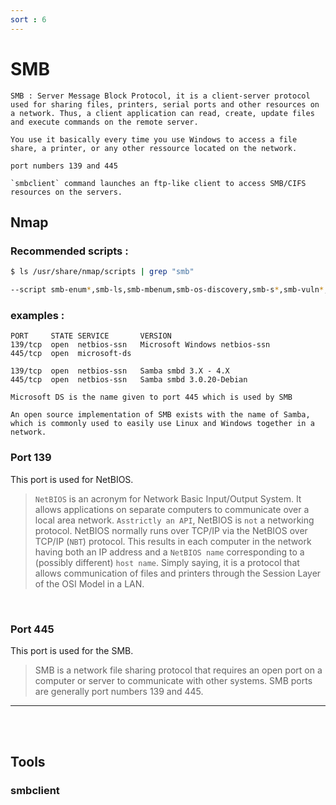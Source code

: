 ```yaml
---
sort : 6 
---
```


# SMB 

```note
SMB : Server Message Block Protocol, it is a client-server protocol used for sharing files, printers, serial ports and other resources on a network. Thus, a client application can read, create, update files and execute commands on the remote server.

You use it basically every time you use Windows to access a file share, a printer, or any other ressource located on the network.

port numbers 139 and 445 

`smbclient` command launches an ftp-like client to access SMB/CIFS resources on the servers.
```

## Nmap

### Recommended scripts : 
```bash
$ ls /usr/share/nmap/scripts | grep "smb"

--script smb-enum*,smb-ls,smb-mbenum,smb-os-discovery,smb-s*,smb-vuln*,smbv2* -p445 
```

### examples :
```
PORT     STATE SERVICE       VERSION
139/tcp  open  netbios-ssn   Microsoft Windows netbios-ssn
445/tcp  open  microsoft-ds

139/tcp  open  netbios-ssn   Samba smbd 3.X - 4.X 
445/tcp  open  netbios-ssn   Samba smbd 3.0.20-Debian   
```

```note
Microsoft DS is the name given to port 445 which is used by SMB

An open source implementation of SMB exists with the name of Samba, which is commonly used to easily use Linux and Windows together in a network.
```



### Port 139
This port is used for NetBIOS. 

> `NetBIOS` is an acronym for Network Basic Input/Output System. It allows applications on separate computers to communicate over a local area network. `Asstrictly an API`, NetBIOS is `not` a networking protocol. NetBIOS normally runs over TCP/IP via the NetBIOS over TCP/IP (`NBT`) protocol. This results in each computer in the network having both an IP address and a `NetBIOS name` corresponding to a (possibly different) `host name`. Simply saying, it is a protocol that allows communication of files and printers through the Session Layer of the OSI Model in a LAN.

<br>

### Port 445 
This port is used for the SMB. 
> SMB is a network file sharing protocol that requires an open port on a computer or server to communicate with other systems. SMB ports are generally port numbers 139 and 445. 

--- 
<br><br>

## Tools 

### smbclient
